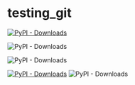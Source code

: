 # testing_git

[![PyPI - Downloads](https://img.shields.io/badge/chat-on%20Telegram-2ba2d9.svg)](https://pypi.org/project/eco2ai/)

![PyPI - Downloads](https://img.shields.io/pypi/dm/lightautoml?color=green&label=PyPI%20downloads&logo=pypi&logoColor=orange&style=plastic)


![PyPI - Downloads](https://img.shields.io/github/stars/sb-ai-lab/eco2ai?style=social)

[![PyPI - Downloads](https://img.shields.io/badge/%20PyPI%20-link%20for%20download-brightgreen)](https://shields.io/category/downloads)
![PyPI - Downloads](https://img.shields.io/pypi/dm/eco2ai?color=brightgreen&label=PyPI%20downloads&logo=pypi&logoColor=yellow)



